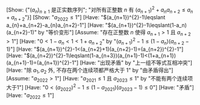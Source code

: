 [Show: {"$(a_n)_{n\geqslant1}$ 是正实数序列"; "对所有正整数 $n$ 有 $(a_{n+1})^2+a_na_{n+2}\leqslant a_n+a_{n+2}$"}]
[Show: "$a_{2022}\leqslant1$"]
[Have: "$(a_{n+1})^{2}-1\leqslant a_{n}+a_{n+2}-a_{n}a_{n+2}-1"]
[Have: "$(a_{n+1})^{2}-1\leqslant(1-a_n)(a_{n+2}-1)" by "等价变形"]
[Assume: "存在正整数 $n$ 使得 $a_{n+1}>1$ 且 $a_{n+2}>1$"]
[Have: "$0<1-a_n<1<1+a_{n+2}$" by "$(a_{n+1})^{2}-1\leqslant(1-a_n)(a_{n+2}-1)$"]
[Have: "$(a_{n+1})^{2}-1<(a_{n+2}+1)(a_{n+2}-1)=(a_{n+2})^{2}-1"]
[Have: "$(a_{n+2})^{2}-1\leqslant(1-a_{n+3})(a_{n+1}-1)<(1+a_{n+1})(a_{n+1}-1)=(a_{n+1})^{2}-1"]
[Have: "出现矛盾" by "上一组不等式互相冲突"]
[Have: "除 $a_1,a_2$ 外, 不存在两个连续项都严格大于 1" by "由矛盾得出"]
[Assume: "$a_{2022}>1$"]
[Have: "$a_{2021}\leqslant1$ 且 $a_{2023}\leqslant1$" by "不能有两个连续项大于1"]
[Have: "$0<(a_{2022})^{2}-1\leqslant(1-a_{2021})(a_{2023}-1)\leqslant0$"]
[Have: "矛盾"]
[Have: "$a_{2022}\leqslant1$"]